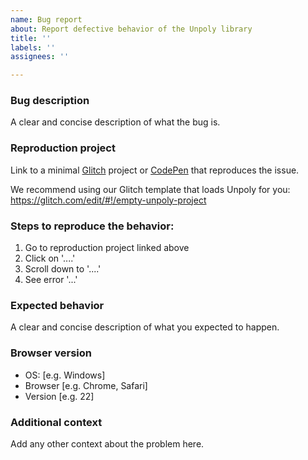 ```yaml
---
name: Bug report
about: Report defective behavior of the Unpoly library
title: ''
labels: ''
assignees: ''

---
```


### Bug description

A clear and concise description of what the bug is.

### Reproduction project

Link to a minimal [Glitch](https://glitch.com/) project or [CodePen](https://codepen.io) that reproduces the issue.

We recommend using our Glitch template that loads Unpoly for you:
https://glitch.com/edit/#!/empty-unpoly-project

### Steps to reproduce the behavior:

1. Go to reproduction project linked above
2. Click on '....'
3. Scroll down to '....'
4. See error '...'

### Expected behavior

A clear and concise description of what you expected to happen.

### Browser version

 - OS: [e.g. Windows]
 - Browser [e.g. Chrome, Safari]
 - Version [e.g. 22]

### Additional context

Add any other context about the problem here.
